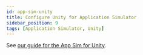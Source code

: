 ```yaml
---
id: app-sim-unity
title: Configure Unity for Application Simulator
sidebar_position: 9
tags: [Application Simulator, Unity]
---
```


See [our guide for the App Sim for Unity](/versioned_docs/version-22-May-2023/guides/unity/app-simulator/app-sim-unity-zif).


